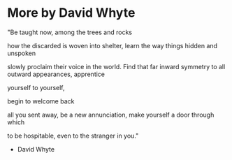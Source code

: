 # More by David Whyte

"Be taught now, among the trees and rocks

how the discarded is woven into shelter, learn the way things hidden and unspoken

slowly proclaim their voice in the world. Find that far inward symmetry to all outward appearances, apprentice

yourself to yourself,

begin to welcome back

all you sent away, be a new annunciation, make yourself a door through which

to be hospitable, even to the stranger in you."

- David Whyte